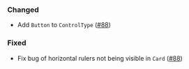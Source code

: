<!--
A new scriv changelog fragment.

Uncomment the section that is right (remove the HTML comment wrapper).
-->

<!--
### Removed

- A bullet item for the Removed category.

-->
<!--
### Added

- A bullet item for the Added category.


-->

### Changed

- Add `Button` to `ControlType` ([#88](https://github.com/mckinsey/vizro/pull/88))

<!--
### Deprecated

- A bullet item for the Deprecated category.

-->

### Fixed

- Fix bug of horizontal rulers not being visible in `Card` ([#88](https://github.com/mckinsey/vizro/pull/88))

<!--
### Security

- A bullet item for the Security category.

-->
